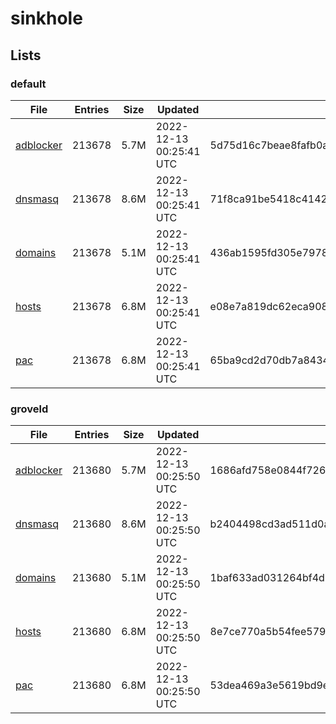 # sinkhole

## Lists

### default

|File|Entries|Size|Updated|Hash|
|-|-|-|-|-|
|[adblocker](https://raw.githubusercontent.com/groveld/sinkhole/lists/default/adblocker.txt)|213678|5.7M|2022-12-13 00:25:41 UTC|5d75d16c7beae8fafb0a9f37ede6fadf3ee67d0b7112ba260544c64f1de602ab|
|[dnsmasq](https://raw.githubusercontent.com/groveld/sinkhole/lists/default/dnsmasq.txt)|213678|8.6M|2022-12-13 00:25:41 UTC|71f8ca91be5418c4142dbc2d1f6818edda0fe24e11dbe5781b625f945f691b7c|
|[domains](https://raw.githubusercontent.com/groveld/sinkhole/lists/default/domains.txt)|213678|5.1M|2022-12-13 00:25:41 UTC|436ab1595fd305e797851464eed9cb046d3f98908fc5aa70c86d0fa272a5a6fe|
|[hosts](https://raw.githubusercontent.com/groveld/sinkhole/lists/default/hosts.txt)|213678|6.8M|2022-12-13 00:25:41 UTC|e08e7a819dc62eca90886b1523a4856473f62e89713d84eecf007be539450642|
|[pac](https://raw.githubusercontent.com/groveld/sinkhole/lists/default/pac.txt)|213678|6.8M|2022-12-13 00:25:41 UTC|65ba9cd2d70db7a84342bc79815a314a8357ab84931e13818d60d1f137241f3e|

### groveld

|File|Entries|Size|Updated|Hash|
|-|-|-|-|-|
|[adblocker](https://raw.githubusercontent.com/groveld/sinkhole/lists/groveld/adblocker.txt)|213680|5.7M|2022-12-13 00:25:50 UTC|1686afd758e0844f726c2a0f0bcb96edd3ec5176dc6e9d270023ce46a3f5c3a0|
|[dnsmasq](https://raw.githubusercontent.com/groveld/sinkhole/lists/groveld/dnsmasq.txt)|213680|8.6M|2022-12-13 00:25:50 UTC|b2404498cd3ad511d0a0e4fab6782e50d7e2f1e23d6c4dbca793b793865725de|
|[domains](https://raw.githubusercontent.com/groveld/sinkhole/lists/groveld/domains.txt)|213680|5.1M|2022-12-13 00:25:50 UTC|1baf633ad031264bf4db3a91af995d86128542b332ef0bd3b410b44e5773b1a2|
|[hosts](https://raw.githubusercontent.com/groveld/sinkhole/lists/groveld/hosts.txt)|213680|6.8M|2022-12-13 00:25:50 UTC|8e7ce770a5b54fee579eb504074a970d6c1c023628ab708b8047aaf8a8e9ea65|
|[pac](https://raw.githubusercontent.com/groveld/sinkhole/lists/groveld/pac.txt)|213680|6.8M|2022-12-13 00:25:50 UTC|53dea469a3e5619bd9e031db4b1beb352c38a318883808e8cff1f6d385231c45|
